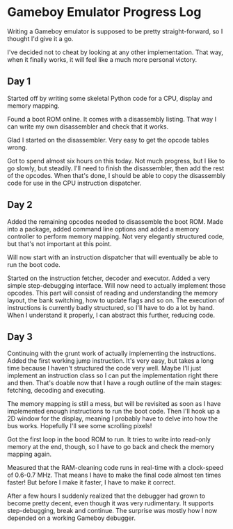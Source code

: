 Gameboy Emulator Progress Log
=============================

Writing a Gameboy emulator is supposed to be pretty straight-forward, so I
thought I'd give it a go.

I've decided not to cheat by looking at any other implementation. That way,
when it finally works, it will feel like a much more personal victory.

Day 1
-----

Started off by writing some skeletal Python code for a CPU, display and memory
mapping.

Found a boot ROM online. It comes with a disassembly listing. That way I can
write my own disassembler and check that it works.

Glad I started on the disassembler. Very easy to get the opcode tables wrong.

Got to spend almost six hours on this today. Not much progress, but I like to
go slowly, but steadily. I'll need to finish the disassembler, then add the
rest of the opcodes. When that's done, I should be able to copy the disassembly
code for use in the CPU instruction dispatcher.

Day 2
-----

Added the remaining opcodes needed to disassemble the boot ROM. Made into a
package, added command line options and added a memory controller to perform
memory mapping. Not very elegantly structured code, but that's not important at
this point.

Will now start with an instruction dispatcher that will eventually be able to
run the boot code.

Started on the instruction fetcher, decoder and executor. Added a very simple
step-debugging interface. Will now need to actually implement those opcodes.
This part will consist of reading and understanding the memory layout, the bank
switching, how to update flags and so on. The execution of instructions is
currently badly structured, so I'll have to do a lot by hand. When I understand
it properly, I can abstract this further, reducing code.

Day 3
-----

Continuing with the grunt work of actually implementing the instructions. Added
the first working jump instruction. It's very easy, but takes a long time
because I haven't structured the code very well. Maybe I'll just implement an
instruction class so I can put the implementation right there and then. That's
doable now that I have a rough outline of the main stages: fetching, decoding
and executing.

The memory mapping is still a mess, but will be revisited as soon as I have
implemented enough instructions to run the boot code. Then I'll hook up a
2D window for the display, meaning I probably have to delve into how the bus
works. Hopefully I'll see some scrolling pixels!

Got the first loop in the bood ROM to run. It tries to write into read-only
memory at the end, though, so I have to go back and check the memory mapping
again.

Measured that the RAM-cleaning code runs in real-time with a clock-speed of
0.6-0.7 MHz. That means I have to make the final code almost ten times faster!
But before I make it faster, I have to make it correct.

After a few hours I suddenly realized that the debugger had grown to become
pretty decent, even though it was very rudimentary. It supports step-debugging,
break and continue. The surprise was mostly how I now depended on a working
Gameboy debugger.
